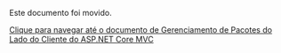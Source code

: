 Este documento foi movido.

[Clique para navegar até o documento de Gerenciamento de Pacotes do Lado do Cliente do ASP.NET Core MVC](../UI/AspNetCore/Client-Side-Package-Management.md)